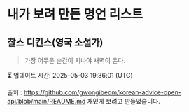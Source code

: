 # 내가 보려 만든 명언 리스트

##  찰스 디킨스(영국 소설가)
> 가장 어두운 순간이 지나야 새벽이 온다.


⏳ 업데이트 시간: 2025-05-03 19:36:01 (UTC)

출처 : https://github.com/gwongibeom/korean-advice-open-api/blob/main/README.md
재밌게 보려고 만들었습니다.
